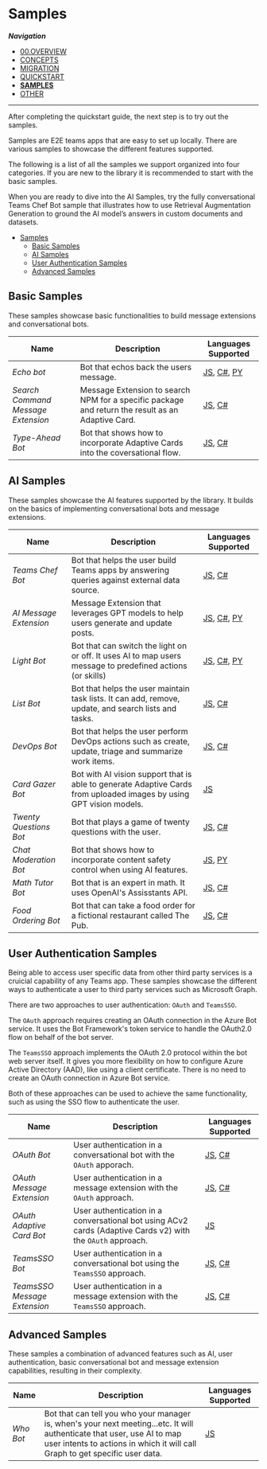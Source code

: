 # Samples

_**Navigation**_

- [00.OVERVIEW](./README.md)
- [CONCEPTS](./CONCEPTS/README.md)
- [MIGRATION](./MIGRATION/README.md)
- [QUICKSTART](./QUICKSTART.md)
- [**SAMPLES**](./SAMPLES.md)
- [OTHER](./OTHER/README.md)

---

After completing the quickstart guide, the next step is to try out the samples.

Samples are E2E teams apps that are easy to set up locally. There are various samples to showcase the different features supported.

The following is a list of all the samples we support organized into four categories. If you are new to the library it is recommended to start with the basic samples.

When you are ready to dive into the AI Samples, try the fully conversational Teams Chef Bot sample that illustrates how to use Retrieval Augmentation Generation to ground the AI model’s answers in custom documents and datasets.

- [Samples](#samples)
  - [Basic Samples](#basic-samples)
  - [AI Samples](#ai-samples)
  - [User Authentication Samples](#user-authentication-samples)
  - [Advanced Samples](#advanced-samples)

## Basic Samples

These samples showcase basic functionalities to build message extensions and conversational bots.

| Name                               | Description                                                                                       | Languages Supported                                                                                                                                                                                                                                                                   |
| ---------------------------------- | ------------------------------------------------------------------------------------------------- | ------------------------------------------------------------------------------------------------------------------------------------------------------------------------------------------------------------------------------------------------------------------------------------- |
| _Echo bot_                         | Bot that echos back the users message.                                                            | [JS](https://github.com/microsoft/teams-ai/tree/main/js/samples/01.getting-started/a.echoBot), [C#](https://github.com/microsoft/teams-ai/tree/main/dotnet/samples/01.messaging.echoBot), [PY](https://github.com/microsoft/teams-ai/tree/main/python/samples/01.messaging.a.echoBot) |
| _Search Command Message Extension_ | Message Extension to search NPM for a specific package and return the result as an Adaptive Card. | [JS](https://github.com/microsoft/teams-ai/tree/main/js/samples/02.messageExtensions.a.searchCommand), [C#](https://github.com/microsoft/teams-ai/tree/main/dotnet/samples/02.messageExtensions.a.searchCommand)                                                                      |
| _Type-Ahead Bot_                   | Bot that shows how to incorporate Adaptive Cards into the coversational flow.                     | [JS](https://github.com/microsoft/teams-ai/tree/main/js/samples/03.adaptiveCards.a.typeAheadBot), [C#](https://github.com/microsoft/teams-ai/tree/main/dotnet/samples/03.adaptiveCards.a.typeAheadBot)                                                                                |

## AI Samples

These samples showcase the AI features supported by the library. It builds on the basics of implementing conversational bots and message extensions.

| Name                   | Description                                                                                                         | Languages Supported                                                                                                                                                                                                                                                                                          |
| ---------------------- | ------------------------------------------------------------------------------------------------------------------- | ------------------------------------------------------------------------------------------------------------------------------------------------------------------------------------------------------------------------------------------------------------------------------------------------------------ |
| _Teams Chef Bot_       | Bot that helps the user build Teams apps by answering queries against external data source.                         | [JS](https://github.com/microsoft/teams-ai/tree/main/js/samples/04.ai.a.teamsChefBot), [C#](https://github.com/microsoft/teams-ai/tree/main/dotnet/samples/04.ai.a.teamsChefBot)                                                                                                                             |
| _AI Message Extension_ | Message Extension that leverages GPT models to help users generate and update posts.                                | [JS](https://github.com/microsoft/teams-ai/tree/main/js/samples/04.ai.b.messageExtensions.AI-ME), [C#](https://github.com/microsoft/teams-ai/tree/main/dotnet/samples/04.ai.b.messageExtensions.gptME), [PY](https://github.com/microsoft/teams-ai/tree/main/python/samples/04.ai.b.messageExtensions.AI-ME) |
| _Light Bot_            | Bot that can switch the light on or off. It uses AI to map users message to predefined actions (or skills)          | [JS](https://github.com/microsoft/teams-ai/tree/main/js/samples/04.ai.c.actionMapping.lightBot), [C#](https://github.com/microsoft/teams-ai/tree/main/dotnet/samples/04.ai.c.actionMapping.lightBot), [PY](https://github.com/microsoft/teams-ai/tree/main/python/samples/04.ai.c.actionMapping.lightBot)    |
| _List Bot_             | Bot that helps the user maintain task lists. It can add, remove, update, and search lists and tasks.                | [JS](https://github.com/microsoft/teams-ai/tree/main/js/samples/04.ai.d.chainedActions.listBot), [C#](https://github.com/microsoft/teams-ai/tree/main/dotnet/samples/04.ai.d.chainedActions.listBot)                                                                                                         |
| _DevOps Bot_           | Bot that helps the user perform DevOps actions such as create, update, triage and summarize work items.             | [JS](https://github.com/microsoft/teams-ai/tree/main/js/samples/04.ai.e.chainedActions.devOpsBot), [C#](https://github.com/microsoft/teams-ai/tree/main/dotnet/samples/04.ai.e.chainedActions.devOpsBot)                                                                                                     |
| _Card Gazer Bot_       | Bot with AI vision support that is able to generate Adaptive Cards from uploaded images by using GPT vision models. | [JS](https://github.com/microsoft/teams-ai/tree/main/js/samples/04.ai.f.vision.cardGazer)                                                                                                                                                                                                                    |
| _Twenty Questions Bot_ | Bot that plays a game of twenty questions with the user.                                                            | [JS](https://github.com/microsoft/teams-ai/tree/main/js/samples/04.e.twentyQuestions), [C#](https://github.com/microsoft/teams-ai/tree/main/dotnet/samples/04.e.twentyQuestions)                                                                                                                             |
| _Chat Moderation Bot_  | Bot that shows how to incorporate content safety control when using AI features.                                    | [JS](https://github.com/microsoft/teams-ai/tree/main/js/samples/05.chatModeration), [PY](https://github.com/microsoft/teams-ai/tree/main/python/samples/05.chatModeration)                                                                                                                                   |
| _Math Tutor Bot_       | Bot that is an expert in math. It uses OpenAI's Assisstants API.                                                    | [JS](https://github.com/microsoft/teams-ai/tree/main/js/samples/06.assistants.a.mathBot), [C#](https://github.com/microsoft/teams-ai/tree/main/dotnet/samples/06.assistants.a.mathBot)                                                                                                                       |
| _Food Ordering Bot_    | Bot that can take a food order for a fictional restaurant called The Pub.                                           | [JS](https://github.com/microsoft/teams-ai/tree/main/js/samples/06.assistants.b.orderBot), [C#](https://github.com/microsoft/teams-ai/tree/main/dotnet/samples/06.assistants.b.orderBot)                                                                                                                     |

## User Authentication Samples

Being able to access user specific data from other third party services is a cruicial capability of any Teams app. These samples showcase the different ways to authenticate a user to third party services such as Microsoft Graph.

There are two approaches to user authentication: `OAuth` and `TeamsSSO`.

The `OAuth` approach requires creating an OAuth connection in the Azure Bot service. It uses the Bot Framework's token service to handle the OAuth2.0 flow on behalf of the bot server.

The `TeamsSSO` approach implements the OAuth 2.0 protocol within the bot web server itself. It gives you more flexibility on how to configure Azure Active Directory (AAD), like using a client certificate. There is no need to create an OAuth connection in Azure Bot service.

Both of these approaches can be used to achieve the same functionality, such as using the SSO flow to authenticate the user.

| Name                         | Description                                                                                                 | Languages Supported                                                                                                                                                                                        |
| ---------------------------- | ----------------------------------------------------------------------------------------------------------- | ---------------------------------------------------------------------------------------------------------------------------------------------------------------------------------------------------------- |
| _OAuth Bot_                  | User authentication in a conversational bot with the `OAuth` apporach.                                      | [JS](https://github.com/microsoft/teams-ai/tree/main/js/samples/06.auth.oauth.bot), [C#](https://github.com/microsoft/teams-ai/tree/main/dotnet/samples/06.auth.oauth.bot)                                 |
| _OAuth Message Extension_    | User authentication in a message extension with the `OAuth` approach.                                       | [JS](https://github.com/microsoft/teams-ai/tree/main/js/samples/06.auth.oauth.messageExtension), [C#](https://github.com/microsoft/teams-ai/tree/main/dotnet/samples/06.auth.oauth.messageExtension)       |
| _OAuth Adaptive Card Bot_    | User authentication in a conversational bot using ACv2 cards (Adaptive Cards v2) with the `OAuth` approach. | [JS](https://github.com/microsoft/teams-ai/tree/main/js/samples/06.auth.oauth.adaptiveCard)                                                                                                                |
| _TeamsSSO Bot_               | User authentication in a conversational bot using the `TeamsSSO` approach.                                  | [JS](https://github.com/microsoft/teams-ai/tree/main/js/samples/06.auth.teamsSSO.bot), [C#](https://github.com/microsoft/teams-ai/tree/main/dotnet/samples/06.auth.teamsSSO.bot)                           |
| _TeamsSSO Message Extension_ | User authentication in a message extension with the `TeamsSSO` approach.                                    | [JS](https://github.com/microsoft/teams-ai/tree/main/js/samples/06.auth.teamsSSO.messageExtension), [C#](https://github.com/microsoft/teams-ai/tree/main/dotnet/samples/06.auth.teamsSSO.messageExtension) |

## Advanced Samples

These samples a combination of advanced features such as AI, user authentication, basic conversational bot and message extension capabilities, resulting in their complexity.

| Name      | Description                                                                                                                                                                                             | Languages Supported                                                        |
| --------- | ------------------------------------------------------------------------------------------------------------------------------------------------------------------------------------------------------- | -------------------------------------------------------------------------- |
| _Who Bot_ | Bot that can tell you who your manager is, when's your next meeting...etc. It will authenticate that user, use AI to map user intents to actions in which it will call Graph to get specific user data. | [JS](https://github.com/microsoft/teams-ai/tree/main/js/samples/07.whoBot) |
